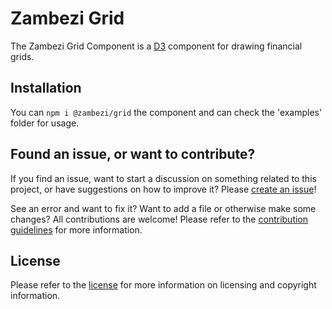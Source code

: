 Zambezi Grid
============

The Zambezi Grid Component is a [D3](http://d3js.org) component for drawing financial grids.

Installation
------------

You can `npm i @zambezi/grid` the component and can check the 'examples' folder for usage.

Found an issue, or want to contribute?
--------------------------------------

If you find an issue, want to start a discussion on something related to this project, or have suggestions on how to improve it? Please [create an issue](../../issues/new)!

See an error and want to fix it? Want to add a file or otherwise make some changes? All contributions are welcome! Please refer to the [contribution guidelines](CONTRIBUTING.md) for more information.

License
-------

Please refer to the [license](LICENSE.md) for more information on licensing and copyright information.
